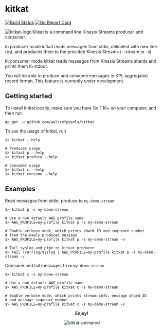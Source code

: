 # kitkat

[![Build Status](https://travis-ci.org/waltzofpearls/kitkat.svg?branch=master)](https://travis-ci.org/waltzofpearls/kitkat)
[![Go Report Card](https://goreportcard.com/badge/github.com/waltzofpearls/kitkat)](https://goreportcard.com/report/github.com/waltzofpearls/kitkat)

<img align="left" alt="kitkat-logo" src="https://user-images.githubusercontent.com/965430/48188837-84ef3680-e2f3-11e8-9ccb-006d317be756.png">

Kitkat is a command line Kinesis Streams producer and consumer.

In producer mode kitkat reads messages from stdin, delimited with new line (\n), and produces them
to the provided Kinesis Streams (--stream or -s)

In consumer mode kitkat reads messages from Kinesis Streams shards and prints them to stdout.

You will be able to produce and consume messages in KPL aggregated record format. This feature is
currently under development.

## Getting started

To install kitkat locally, make sure you have Go 1.10+ on your computer, and then run

```shell
go get -u github.com/waltzofpearls/kitkat
```

To see the usage of kitkat, run

```shell
$> kitkat --help

# Producer usage
$> kitkat p --help
$> kitkat produce --help

# Consumer usage
$> kitkat c --help
$> kitkat consume --help
```

## Examples

Read messages from stdin, produce to `my-demo-stream`

```shell
$> kitkat p -s my-demo-stream

# Use a non default AWS profile name
$> AWS_PROFILE=my-profile kitkat p -s my-demo-stream

# Enable verbose mode, which prints shard ID and sequence number
# from the newly produced message
$> AWS_PROFILE=my-profile kitkat p -s my-demo-stream -v

# Tail syslog and pipe to kitkat producer
$> tail /var/log/syslog | AWS_PROFILE=my-profile kitkat p -s my-demo-stream -v
```

Consume and tail messages from `my-demo-stream`

```shell
$> kitkat c -s my-demo-stream

# Use a non default AWS profile name
$> AWS_PROFILE=my-profile kitkat c -s my-demo-stream

# Enable verbose mode, which prints stream info, message shard ID
# and message sequence number
$> AWS_PROFILE=my-profile kitkat c -s my-demo-stream -v
```

<p align="center"><strong>Enjoy!</strong></p>
<p align="center">
  <img alt="kitkat-animated" src="https://user-images.githubusercontent.com/965430/48188771-638e4a80-e2f3-11e8-8a9b-122b1db424c4.gif">
</p>
